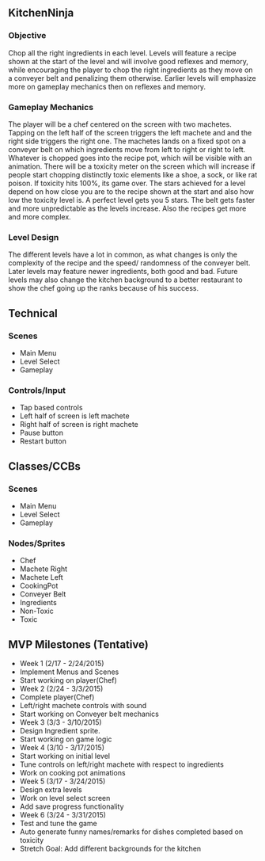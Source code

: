 ## KitchenNinja
### Objective
Chop all the right ingredients in each level. Levels will feature a recipe shown at the start of the level and will involve good reflexes and memory, while encouraging the player to chop the right ingredients as they move on a conveyer belt and penalizing them otherwise. Earlier levels will emphasize more on gameplay mechanics then on reflexes and memory.


### Gameplay Mechanics
The player will be a chef centered on the screen with two machetes. Tapping on the left half of the screen triggers the left machete and and the right side triggers the right one. The machetes lands on a fixed spot on a conveyer belt on which ingredients move from left to right or right to left. Whatever is chopped goes into the recipe pot, which will be visible with an animation. There will be a toxicity meter on the screen which will increase if people start chopping distinctly toxic elements like a shoe, a sock, or like rat poison. If toxicity hits 100%, its game over. The stars achieved for a level depend on how close you are to the recipe shown at the start and also how low the toxicity level is. A perfect level gets you 5 stars. The belt gets faster and more unpredictable as the levels increase. Also the recipes get more and more complex.


### Level Design
The different levels have a lot in common, as what changes is only the complexity of the recipe and the speed/ randomness of the conveyer belt. Later levels may feature newer ingredients, both good and bad. Future levels may also change the kitchen background to a better restaurant to show the chef going up the ranks because of his success.


## Technical
### Scenes
* Main Menu
* Level Select
* Gameplay

### Controls/Input
* Tap based controls
 * Left half of screen is left machete
 * Right half of screen is right machete
 * Pause button
 * Restart button


## Classes/CCBs
### Scenes
* Main Menu
* Level Select
* Gameplay

### Nodes/Sprites
* Chef
* Machete Right
* Machete Left
* CookingPot
* Conveyer Belt
* Ingredients
* Non-Toxic
* Toxic


## MVP Milestones (Tentative)
* Week 1 (2/17 - 2/24/2015)
 * Implement Menus and Scenes
 * Start working on player(Chef)
* Week 2 (2/24 - 3/3/2015)
 * Complete player(Chef)
 * Left/right machete controls with sound
 * Start working on Conveyer belt mechanics
* Week 3 (3/3 - 3/10/2015)
 * Design Ingredient sprite.
 * Start working on game logic
* Week 4 (3/10 - 3/17/2015)
 * Start working on initial level
 * Tune controls on left/right machete with respect to ingredients
 * Work on cooking pot animations
* Week 5 (3/17 - 3/24/2015)
 * Design extra levels
 * Work on level select screen
 * Add save progress functionality
* Week 6 (3/24 - 3/31/2015)
 * Test and tune the game
 * Auto generate funny names/remarks for dishes completed based on toxicity
 * Stretch Goal: Add different backgrounds for the kitchen
